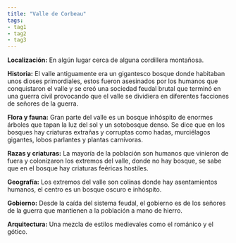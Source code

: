 ```yaml
---
title: "Valle de Corbeau"
tags: 
- tag1
- tag2
- tag3
---
```


**Localización:** En algún lugar cerca de alguna cordillera montañosa.

**Historia:** El valle antiguamente era un gigantesco bosque donde habitaban unos dioses primordiales, estos fueron asesinados por los humanos que conquistaron el valle y se creó una sociedad feudal brutal que terminó en una guerra civil provocando que el valle se dividiera en diferentes facciones de señores de la guerra.

**Flora y fauna:** Gran parte del valle es un bosque inhóspito de enormes árboles que tapan la luz del sol y un sotobosque denso. Se dice que en los bosques hay criaturas extrañas y corruptas como hadas, murciélagos gigantes, lobos parlantes y plantas carnívoras.

**Razas y criaturas:** La mayoría de la población son humanos que vinieron de fuera y colonizaron los extremos del valle, donde no hay bosque, se sabe que en el bosque hay criaturas feéricas hostiles.

**Geografía:** Los extremos del valle son colinas donde hay asentamientos humanos, el centro es un bosque oscuro e inhóspito.

**Gobierno:** Desde la caída del sistema feudal, el gobierno es de los señores de la guerra que mantienen a la población a mano de hierro.

**Arquitectura:** Una mezcla de estilos medievales como el románico y el gótico.